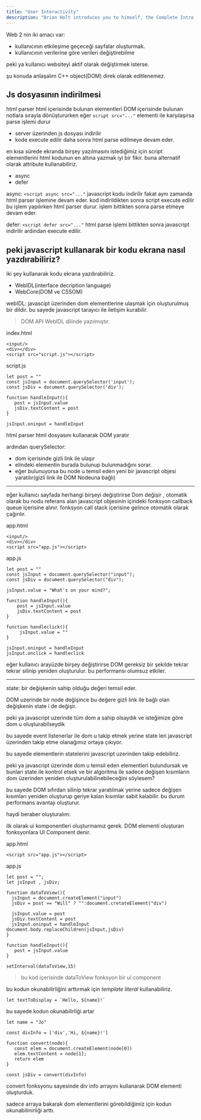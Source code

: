 ```yaml
---
title: "User Interactivity"
description: "Brian Holt introduces you to himself, the Complete Intro to React version 6, and what you can expect to learn"
---
```


Web 2 nin iki amacı var:

- kullanıcının etkileşime geçeceği sayfalar oluşturmak.
- kullanıcının verilerine göre verileri değiştirebilme

peki ya kullanıcı websiteyi aktif olarak değiştirmek isterse.

şu konuda anlaşalım C++ object(DOM) direk olarak editlenemez.

## Js dosyasının indirilmesi

html parser html içerisinde bulunan elementleri DOM içerisinde bulunan notlara sırayla dönüştururken eğer
`script src="..."` elementi ile karşılaşırsa parse işlemi durur

- server üzerinden js dosyası indirilir
- kode execute edilir
  daha sonra html parse edilmeye devam eder.

en kısa sürede ekranda birşey yazılmasını istediğimiz için script elementlerini html kodunun en altına yazmak iyi bir fikir. buna alternatif olarak attribute kullanabiliriz.

- async
- defer

async: `<script async src="..."`
javascript kodu indirilir fakat aynı zamanda html parser işlemine devam eder. kod indirildikten sonra script execute edilir bu işlem yapılırken html parser durur. işlem bittikten sonra parse etmeye devam eder.

defer: `<script defer src="..."`
html parse işlemi bittikten sonra javascript indirilir ardından execute edilir.

## peki javascript kullanarak bir kodu ekrana nasıl yazdırabiliriz?

iki şey kullanarak kodu ekrana yazdırabiliriz.

- WebIDL(interface decription language)
- WebCore(DOM ve CSSOM)

webIDL:
javascipt üzerinden dom elementlerine ulaşmak için oluşturulmuş bir dildir. bu sayede javascript tarayıcı ile iletişim kurabilir.

> DOM API WebIDL dilinde yazılmıştır.

index.html

```
<input/>
<div></div>
<script src="script.js"></script>
```

script.js

```
let post = ""
const jsInput = document.querySelector('input');
const jsDiv = document.querySelector('div');

function handleInput(){
   post = jsInput.value
   jsDiv.textContent = post
}

jsInput.oninput = handleInput
```

html parser html dosyasını kullanarak DOM yaratır

ardından querySelector:

- dom içerisinde gizli link ile ulaşır
- elindeki elementin burada bulunup bulunmadığını sorar.
- eğer bulunuyorsa bu node u temsil eden yeni bir javascript objesi yaratılır(gizli link ile DOM Nodeuna bağlı)

---

eğer kullanıcı sayfada herhangi birşeyi değiştirirse Dom değişir , otomatik olarak bu nodu referans alan javascript objesinin içindeki fonksyon callback queue içerisine alınır. fonksyon call stack içerisine gelince otomatik olarak çağırılır.

app.html

```
<input/>
<div></div>
<script src="app.js"></script>
```

app.js

```
let post = ""
const jsInput = document.querySelector("input");
const jsDiv = document.querySelector("div");

jsInput.value = "What's on your mind?";

function handleInput(){
    post = jsInput.value
    jsDiv.textContent = post
}

function handleclick(){
     jsInput.value = ""
}

jsInput.oninput = handleInput
jsInput.onclick = handleclick
```

eğer kullanıcı arayüzde birşey değiştirirse DOM gereksiz bir şekilde tekrar tekrar silinip yeniden oluşturulur. bu performansı olumsuz etkiler.

---

state:
bir değişkenin sahip olduğu değeri temsil eder.

DOM uzerinde bir node değişince bu değere gizli link ile bağlı olan değişkenin state i de değişir.

peki ya javascript uzerinde tüm dom a sahip olsaydık ve isteğimize göre dom u oluşturabilseydik

bu sayede event listenerlar ile dom u takip etmek yerine state leri javascript üzerinden takip etme olanağımız ortaya çıkıyor.

bu sayede elementlerin statelerini javascript uzerinden takip edebiliriz.

peki ya javascript üzerinde dom u temsil eden elementleri bulundursak ve bunları state ile kontrol etsek ve bir algoritma ile sadece değişen kısımların dom üzerinden yeniden oluşturulabilinebileceğini söylesem?

bu sayede DOM sıfırdan silinip tekrar yaratılmak yerine sadece değişen kısımları yeniden oluşturup geriye kalan kısımlar sabit kalabilir.
bu durum performans avantajı oluşturur.

haydi beraber oluşturalım:

ilk olarak ui komponentleri oluşturmamız gerek. DOM elementi oluşturan fonksyonlara UI Component denir.

app.html

```
<script src="app.js"></script>
```

app.js

```
let post = "";
let jsInput , jsDiv;

function dataToView(){
  jsInput = document.createElement("input")
  jsDiv = post == "Will" ? "":document.cretateElement("div")

  jsInput.value = post
  jsDiv.textContent = post
  jsInput.oninput = handleInput
document.body.replaceChildren(jsInput,jsDiv)
}

function handleInput(){
   post = jsInput.value
}

setInterval(dataToView,15)

```

> bu kod içerisinde dataToView fonksyon bir ui component

bu kodun okunabilirliğini arttırmak için _template literal_ kullanabiliriz.

```
let textToDisplay = `Hello, ${name}!`
```

bu sayede kodun okunabilirliği artar

```
let name = "Jo"

const divInfo = ['div','Hi, ${name}!']

function convert(node){
   const elem = document.createElement(node[0])
   elem.textContent = node[1];
   return elem
}

const jsDiv = convert(divInfo)
```

convert fonksyonu sayesinde div info arrayını kullanarak DOM elementi oluşturduk.

sadece arraya bakarak dom elementlerini görebildiğimiz için kodun okunabilinirliği arttı.

